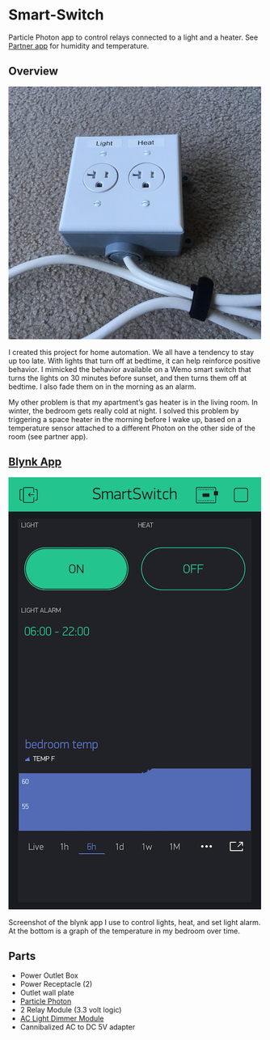# Smart-Switch

Particle Photon app to control relays connected to a light and a heater.
See [Partner app](https://github.com/gallingern/Humidity-Temperature-Sunset) for humidity and temperature.

## Overview

![prototype](prototype.jpg "prototype")

I created this project for home automation.  We all have a tendency to stay up too late.  With lights that turn off at bedtime, it can help reinforce positive behavior.  I mimicked the behavior available on a Wemo smart switch that turns the lights on 30 minutes before sunset, and then turns them off at bedtime.  I also fade them on in the morning as an alarm.  

My other problem is that my apartment’s gas heater is in the living room.  In winter, the bedroom gets really cold at night.  I solved this problem by triggering a space heater in the morning before I wake up, based on a temperature sensor attached to a different Photon on the other side of the room (see partner app).  

## [Blynk App](https://github.com/blynkkk)

![app](blynk_app.jpg "app")

Screenshot of the blynk app I use to control lights, heat, and set light alarm.  At the bottom is a graph of the temperature in my bedroom over time.

## Parts

* Power Outlet Box
* Power Receptacle (2)
* Outlet wall plate
* [Particle Photon](https://store.particle.io/products/photon)
* 2 Relay Module (3.3 volt logic)
* [AC Light Dimmer Module](https://robotdyn.com/ac-light-dimmer-module-1-channel-3-3v-5v-logic-ac-50-60hz-220v-110v.html)
* Cannibalized AC to DC 5V adapter


